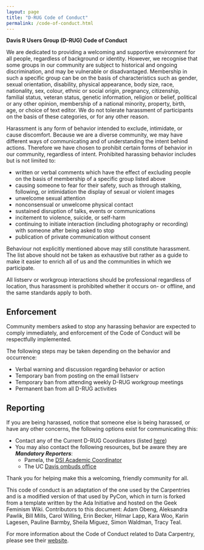 ```yaml
---
layout: page
title: "D-RUG Code of Conduct"
permalink: /code-of-conduct.html
---
```


<article class="row" markdown="1">
<section class="small-12 large-8 columns page-content" markdown="1">

**Davis R Users Group (D-RUG) Code of Conduct**

We are dedicated to providing a welcoming and supportive environment for all people, regardless of background or identity. However, we recognise that some groups in our community are subject to historical and ongoing discrimination, and may be vulnerable or disadvantaged. Membership in such a specific group can be on the basis of characteristics such as gender, sexual orientation, disability, physical appearance, body size, race, nationality, sex, colour, ethnic or social origin, pregnancy, citizenship, familial status, veteran status, genetic information, religion or belief, political or any other opinion, membership of a national minority, property, birth, age, or choice of text editor. We do not tolerate harassment of participants on the basis of these categories, or for any other reason.

Harassment is any form of behavior intended to exclude, intimidate, or cause discomfort. Because we are a diverse community, we may have different ways of communicating and of understanding the intent behind actions. Therefore we have chosen to prohibit certain forms of behavior in our community, regardless of intent. Prohibited harassing behavior includes but is not limited to:

- written or verbal comments which have the effect of excluding people on the basis of membership of a specific group listed above
- causing someone to fear for their safety, such as through stalking, following, or intimidation the display of sexual or violent images
- unwelcome sexual attention
- nonconsensual or unwelcome physical contact
- sustained disruption of talks, events or communications
- incitement to violence, suicide, or self-harm
- continuing to initiate interaction (including photography or recording) with someone after being asked to stop
- publication of private communication without consent

Behaviour not explicitly mentioned above may still constitute harassment. The list above should not be taken as exhaustive but rather as a guide to make it easier to enrich all of us and the communities in which we participate.

All listserv or workgroup interactions should be professional regardless of location, thus harassment is prohibited whether it occurs on- or offline, and the same standards apply to both.

## Enforcement

Community members asked to stop any harassing behavior are expected to comply immediately, and enforcement of the Code of Conduct will be respectfully implemented.

The following steps may be taken depending on the behavior and occurrence:

- Verbal warning and discussion regarding behavior or action
- Temporary ban from posting on the email listserv
- Temporary ban from attending weekly D-RUG workgroup meetings
- Permanent ban from all D-RUG activities

## Reporting

If you are being harassed, notice that someone else is being harassed, or have any other concerns, the following options exist for communicating this:

- Contact any of the Current D-RUG Coordinators (listed [here](https://d-rug.github.io/))
- You may also contact the following resources, but be aware they are **_Mandatory Reporters_**:
  - Pamela, the [DSI Academic Coordinator](http://dsi.ucdavis.edu/administration.html)
  - The UC [Davis ombuds office](http://ombuds.ucdavis.edu/)

Thank you for helping make this a welcoming, friendly community for all.

This code of conduct is an adaptation of the one used by the Carpentries and is a modified version of that used by PyCon, which in turn is forked from a template written by the Ada Initiative and hosted on the Geek Feminism Wiki. Contributors to this document: Adam Obeng, Aleksandra Pawlik, Bill Mills, Carol Willing, Erin Becker, Hilmar Lapp, Kara Woo, Karin Lagesen, Pauline Barmby, Sheila Miguez, Simon Waldman, Tracy Teal.

For more information about the Code of Conduct related to Data Carpentry, please see their [website](http://www.datacarpentry.org/code-of-conduct/).

</section>
</article>
